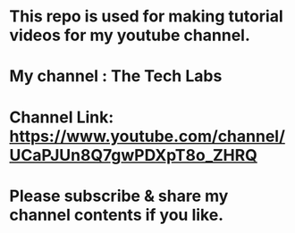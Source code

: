# This repo is used for making tutorial videos for my youtube channel.
# My channel : The Tech Labs
# Channel Link: https://www.youtube.com/channel/UCaPJUn8Q7gwPDXpT8o_ZHRQ

# Please subscribe & share my channel contents if you like.

